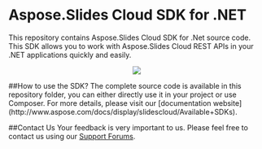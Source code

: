 # Aspose.Slides Cloud SDK for .NET
This repository contains Aspose.Slides Cloud SDK for .Net source code. This SDK allows you to work with Aspose.Slides Cloud REST APIs in your .NET applications quickly and easily.

<p align="center">
  <a title="Download complete Aspose.PDF for Cloud source code" href="https://github.com/asposeslides/Aspose_slides_Cloud/archive/master.zip">
	<img src="https://raw.github.com/AsposeExamples/java-examples-dashboard/master/images/downloadZip-Button-Large.png" />
  </a>
</p>
##How to use the SDK?
The complete source code is available in this repository folder, you can either directly use it in your project or use Composer. For more details, please visit our [documentation website](http://www.aspose.com/docs/display/slidescloud/Available+SDKs).

##Contact Us
Your feedback is very important to us. Please feel free to contact us using our [Support Forums](https://www.aspose.com/community/forums/).
